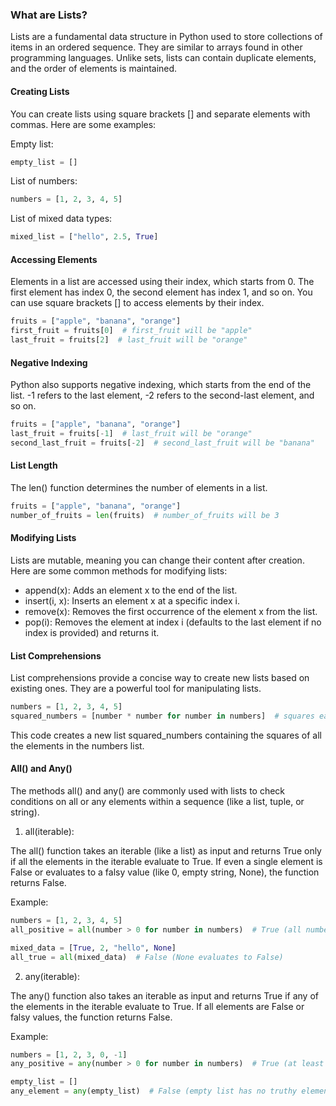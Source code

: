 ### What are Lists?

Lists are a fundamental data structure in Python used to store collections of items in an ordered sequence. They are similar to arrays found in other programming languages. Unlike sets, lists can contain duplicate elements, and the order of elements is maintained.

#### Creating Lists

You can create lists using square brackets [] and separate elements with commas. Here are some examples:


Empty list:
```Python
empty_list = []
```

List of numbers:
```Python
numbers = [1, 2, 3, 4, 5]
```
List of mixed data types:
```Python
mixed_list = ["hello", 2.5, True]
```
#### Accessing Elements

Elements in a list are accessed using their index, which starts from 0. The first element has index 0, the second element has index 1, and so on. You can use square brackets [] to access elements by their index.

```Python
fruits = ["apple", "banana", "orange"]
first_fruit = fruits[0]  # first_fruit will be "apple"
last_fruit = fruits[2]  # last_fruit will be "orange"
```
#### Negative Indexing

Python also supports negative indexing, which starts from the end of the list. -1 refers to the last element, -2 refers to the second-last element, and so on.

```Python
fruits = ["apple", "banana", "orange"]
last_fruit = fruits[-1]  # last_fruit will be "orange"
second_last_fruit = fruits[-2]  # second_last_fruit will be "banana"
```
#### List Length

The len() function determines the number of elements in a list.

```Python
fruits = ["apple", "banana", "orange"]
number_of_fruits = len(fruits)  # number_of_fruits will be 3
```
#### Modifying Lists

Lists are mutable, meaning you can change their content after creation. Here are some common methods for modifying lists:

* append(x): Adds an element x to the end of the list.
* insert(i, x): Inserts an element x at a specific index i.
* remove(x): Removes the first occurrence of the element x from the list.
* pop(i): Removes the element at index i (defaults to the last element if no index is provided) and returns it.

#### List Comprehensions

List comprehensions provide a concise way to create new lists based on existing ones. They are a powerful tool for manipulating lists.

```Python
numbers = [1, 2, 3, 4, 5]
squared_numbers = [number * number for number in numbers]  # squares each number in the list
```
This code creates a new list squared_numbers containing the squares of all the elements in the numbers list.

#### All() and Any()

The methods all() and any() are commonly used with lists to check conditions on all or any elements within a sequence (like a list, tuple, or string).

1. all(iterable):

The all() function takes an iterable (like a list) as input and returns True only if all the elements in the iterable evaluate to True. If even a single element is False or evaluates to a falsy value (like 0, empty string, None), the function returns False.

Example:

```Python
numbers = [1, 2, 3, 4, 5]
all_positive = all(number > 0 for number in numbers)  # True (all numbers are positive)

mixed_data = [True, 2, "hello", None]
all_true = all(mixed_data)  # False (None evaluates to False)
```

2. any(iterable):

The any() function also takes an iterable as input and returns True if any of the elements in the iterable evaluate to True. If all elements are False or falsy values, the function returns False.

Example:

```Python
numbers = [1, 2, 3, 0, -1]
any_positive = any(number > 0 for number in numbers)  # True (at least 1 number is positive)

empty_list = []
any_element = any(empty_list)  # False (empty list has no truthy elements)
```

